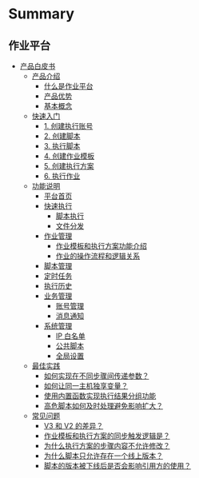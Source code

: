 # Summary

## 作业平台
* [产品白皮书]()
    * [产品介绍]()
        * [什么是作业平台](产品白皮书/Introduction/What-is-Job.md)
        * [产品优势](产品白皮书/Introduction/Benefits.md)
        * [基本概念](产品白皮书/Introduction/Terms.md)
    * [快速入门]()
        * [1. 创建执行账号](产品白皮书/Quick-Starts/1.Create-system-account.md)
        * [2. 创建脚本](产品白皮书/Quick-Starts/2.Create-a-Bash-script.md)
        * [3. 执行脚本](产品白皮书/Quick-Starts/3.Try-to-run-the-script.md)
        * [4. 创建作业模板](产品白皮书/Quick-Starts/4.Create-a-Job-template.md)
        * [5. 创建执行方案](产品白皮书/Quick-Starts/5.Create-a-plan-under-Job-template.md)
        * [6. 执行作业](产品白皮书/Quick-Starts/6.Try-to-run-the-Job-plan.md)
    * [功能说明]()
        * [平台首页](产品白皮书/Features/Home.md)
        * [快速执行]()
            * [脚本执行](产品白皮书/Features/One-time-script-exec.md)
            * [文件分发](产品白皮书/Features/One-time-file-transfer.md)
        * [作业管理]()
            * [作业模板和执行方案功能介绍](产品白皮书/Features/Jobs.md)
            * [作业的操作流程和逻辑关系](产品白皮书/Features/Jobs-operation-flow-and-logical-relationship.md)
        * [脚本管理](产品白皮书/Features/Scripts.md)
        * [定时任务](产品白皮书/Features/Crons.md)
        * [执行历史](产品白皮书/Features/History.md)
        * [业务管理]()
            * [账号管理](产品白皮书/Features/Accounts.md)
            * [消息通知](产品白皮书/Features/Notification.md)
        * [系统管理]()
            * [IP 白名单](产品白皮书/Features/IP-white_list.md)
            * [公共脚本](产品白皮书/Features/Public-Scripts.md)
            * [全局设置](产品白皮书/Features/Settings.md)
    * [最佳实践]()
        * [如何实现在不同步骤间传递参数？](产品白皮书/Best-Practices/How-to-pass-params-through-steps.md)
        * [如何让同一主机独享变量？](产品白皮书/Best-Practices/How-to-make-same-host-have-its-own-namespace.md)
        * [使用内置函数实现执行结果分组功能](产品白皮书/Best-Practices/Use-built-in-functions-to-make-exec-result-grouping.md)
        * [高危脚本如何及时处理避免影响扩大？](产品白皮书/Best-Practices/How-to-stop-the-spread-of-the-problem-script-immediately.md)
    * [常见问题]()
        * [V3 和 V2 的差异？](产品白皮书/FAQs/Whats-the-diffrent-between-v2-and-v3.md)
        * [作业模板和执行方案的同步触发逻辑是？](产品白皮书/FAQs/what-changes-will-cause-plan-outofsync-with-template.md)
        * [为什么执行方案的步骤内容不允许修改？](产品白皮书/FAQs/Why-cant-i-change-the-params-on-plan-steps.md)
        * [为什么脚本只允许存在一个线上版本？](产品白皮书/FAQs/why-script-only-allow-one-online-version.md)
        * [脚本的版本被下线后是否会影响引用方的使用？](产品白皮书/FAQs/will-script-ver-offline-affect-the-use-of-reference-plan.md)
